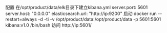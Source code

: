 配置
在/opt/product/data/elk目录下建立kibana.yml
server.port: 5601
server.host: "0.0.0.0"
elasticsearch.url: "http://ip:9200"
启动
docker run  --restart=always -d -ti -v /opt/product/data:/opt/product/data -p 5601:5601  kibana:v1.0 /bin/bash
访问
http://ip:5601/


